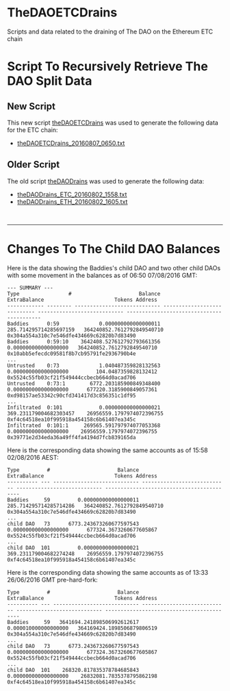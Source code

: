 # TheDAOETCDrains
Scripts and data related to the draining of The DAO on the Ethereum ETC chain

# Script To Recursively Retrieve The DAO Split Data

## New Script
This new script [theDAOETCDrains](https://github.com/bokkypoobah/TheDAOETCDrains/blob/master/theDAOETCDrains) was used to generate the following data for the ETC chain:

* [theDAOETCDrains_20160807_0650.txt](https://github.com/bokkypoobah/TheDAOETCDrains/blob/master/theDAOETCDrains_20160807_0650.txt)

## Older Script

The old script [theDAODrains](https://github.com/bokkypoobah/TheDAOETCDrains/blob/master/theDAODrains) was used to generate the following data:

* [theDAODrains_ETC_20160802_1558.txt](https://github.com/bokkypoobah/TheDAOETCDrains/blob/master/theDAODrains_ETC_20160802_1558.txt)
* [theDAODrains_ETH_20160802_1605.txt](https://github.com/bokkypoobah/TheDAOETCDrains/blob/master/theDAODrains_ETH_20160802_1605.txt)

<br />

---

# Changes To The Child DAO Balances

Here is the data showing the Baddies's child DAO and two other child DAOs with some movement in the balances as of 06:50 07/08/2016 GMT:

    --- SUMMARY ---
    Type                #                      Balance                 ExtraBalance                       Tokens Address
    ------------ -------- ---------------------------- ---------------------------- ---------------------------- ------------------------------------------
    Baddies      0:59             0.000000000000000011       285.714295714285697159   364240852.7612792849540710 0x304a554a310c7e546dfe434669c62820b7d83490
    Baddies      0:59:10    3642408.527612792793661356         0.000000000000000000   364240852.7612792849540710 0x10abb5efecdc09581f8b7cb95791fe2936790b4e
    ...
    Untrusted    0:73             1.040487359828132563         0.000000000000000000         104.0487359828132412 0x5524c55fb03cf21f549444ccbecb664d0acad706
    Untrusted    0:73:1        6772.203185900849348400         0.000000000000000000      677220.3185900849057361 0xd98157ae53342c90cfd341417d3c856351c1df95
    ...
    Infiltrated  0:101            0.000000000000000021       369.231179004682303457    26956559.1797974072396755 0xf4c64518ea10f995918a454158c6b61407ea345c
    Infiltrated  0:101:1     269565.591797974077053368         0.000000000000000000    26956559.1797974072396755 0x39771e2d34eda36a49ff4fa4194d7fcb839165da

Here is the corresponding data showing the same accounts as of 15:58 02/08/2016 AEST:

    Type         #                      Balance                 ExtraBalance                       Tokens Address
    ---------- --- ---------------------------- ---------------------------- ---------------------------- ------------------------------------------
    Baddies     59         0.000000000000000011       285.714295714285714286   364240852.7612792849540710 0x304a554a310c7e546dfe434669c62820b7d83490
    ...
    child DAO   73      6773.243673260677597543         0.000000000000000000      677324.3673260677605867 0x5524c55fb03cf21f549444ccbecb664d0acad706
    ...
    child DAO  101         0.000000000000000021       369.231179004682274248    26956559.1797974072396755 0xf4c64518ea10f995918a454158c6b61407ea345c
    
Here is the corresponding data showing the same accounts as of 13:33 26/06/2016 GMT pre-hard-fork:

    Type         #                      Balance                 ExtraBalance                       Tokens Address
    ---------- --- ---------------------------- ---------------------------- ---------------------------- ------------------------------------------
    Baddies     59   3641694.241898506992612617         0.000010000000000000   364169424.1898506879806519 0x304a554a310c7e546dfe434669c62820b7d83490
    ...
    child DAO   73      6773.243673260677597543         0.000000000000000000      677324.3673260677605867 0x5524c55fb03cf21f549444ccbecb664d0acad706
    ...
    child DAO  101    268320.817835378784685843         0.000000000000000000    26832081.7835378795862198 0xf4c64518ea10f995918a454158c6b61407ea345c
